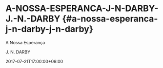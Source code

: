 # A-NOSSA-ESPERANCA-J-N-DARBY-J.-N.-DARBY {#a-nossa-esperanca-j-n-darby-j-n-darby}

A Nossa Esperança

J. N. DARBY

2017-07-21T17:00:00+09:00